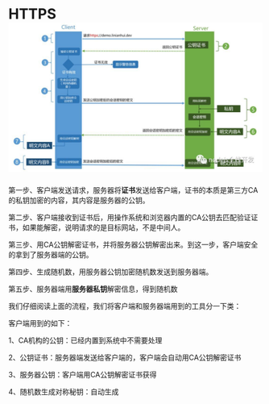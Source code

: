 # HTTPS![](/assets/other-security-https1.png)

第一步、客户端发送请求，服务器将**证书**发送给客户端，证书的本质是第三方CA的私钥加密的内容，其内容是服务器的公钥。

第二步、客户端接收到证书后，用操作系统和浏览器内置的CA公钥去匹配验证证书，如果能解密，说明请求的是目标网站，不是中间人。

第三步、用CA公钥解密证书，并将服务器公钥解密出来。到这一步，客户端安全的拿到了服务器端的公钥。

第四步、生成随机数，用服务器公钥加密随机数发送到服务器端。

第五步、服务器端用**服务器私钥**解密信息，得到随机数

我们仔细阅读上面的流程，我们将客户端和服务器端用到的工具分一下类：

客户端用到的如下：

1、CA机构的公钥：已经内置到系统中不需要处理

2、公钥证书：服务器端发送给客户端的，客户端会自动用CA公钥解密证书

3、服务器公钥：客户端用CA公钥解密证书获得

4、随机数生成对称秘钥：自动生成

